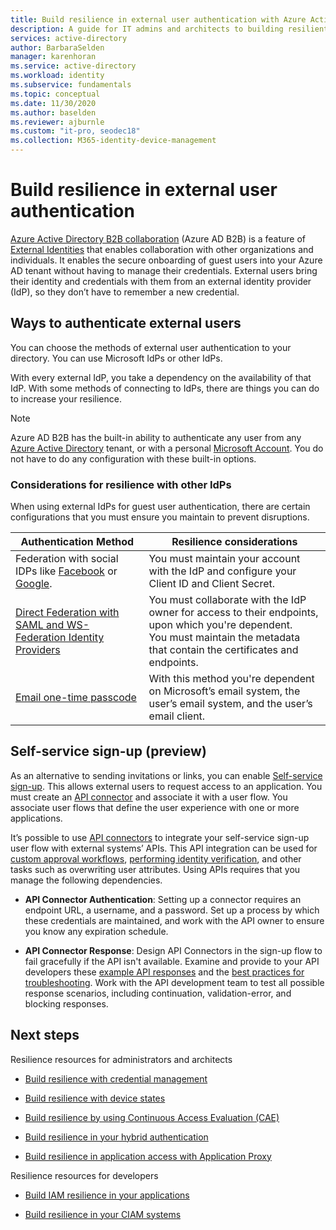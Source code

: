 ```yaml
---
title: Build resilience in external user authentication with Azure Active Directory
description: A guide for IT admins and architects to building resilient authentication for external users
services: active-directory
author: BarbaraSelden
manager: karenhoran
ms.service: active-directory
ms.workload: identity
ms.subservice: fundamentals
ms.topic: conceptual
ms.date: 11/30/2020
ms.author: baselden
ms.reviewer: ajburnle
ms.custom: "it-pro, seodec18"
ms.collection: M365-identity-device-management
---
```


# Build resilience in external user authentication

[Azure Active Directory B2B collaboration](../external-identities/what-is-b2b.md) (Azure AD B2B) is a feature of [External Identities](../external-identities/external-collaboration-settings-configure.md) that enables collaboration with other organizations and individuals. It enables the secure onboarding of guest users into your Azure AD tenant without having to manage their credentials. External users bring their identity and credentials with them from an external identity provider (IdP), so they don’t have to remember a new credential. 

## Ways to authenticate external users

You can choose the methods of external user authentication to your directory. You can use Microsoft IdPs or other IdPs.

With every external IdP, you take a dependency on the availability of that IdP. With some methods of connecting to IdPs, there are things you can do to increase your resilience.

> [!NOTE] 
> Azure AD B2B has the built-in ability to authenticate any user from any [Azure Active Directory](../index.yml) tenant, or with a personal [Microsoft Account](https://account.microsoft.com/account). You do not have to do any configuration with these built-in options.

### Considerations for resilience with other IdPs

When using external IdPs for guest user authentication, there are certain configurations that you must ensure you maintain to prevent disruptions.

| Authentication Method| Resilience considerations |
| - | - |
| Federation with social IDPs like [Facebook](../external-identities/facebook-federation.md) or [Google](../external-identities/google-federation.md).| You must maintain your account with the IdP and configure your Client ID and Client Secret. |
| [Direct Federation with SAML and WS-Federation Identity Providers](../external-identities/direct-federation.md)| You must collaborate with the IdP owner for access to their endpoints, upon which you're dependent. <br>You must maintain the metadata that contain the certificates and endpoints. |
| [Email one-time passcode](../external-identities/one-time-passcode.md)| With this method you're dependent on Microsoft’s email system, the user’s email system, and the user’s email client. |


 

## Self-service sign-up (preview)

As an alternative to sending invitations or links, you can enable [Self-service sign-up](../external-identities/self-service-sign-up-overview.md).  This allows external users to request access to an application. You must create an [API connector](../external-identities/self-service-sign-up-add-api-connector.md) and associate it with a user flow. You associate user flows that define the user experience with one or more applications. 

It’s possible to use [API connectors](../external-identities/api-connectors-overview.md) to integrate your self-service sign-up user flow with external systems’ APIs. This API integration can be used for [custom approval workflows](../external-identities/self-service-sign-up-add-approvals.md), [performing identity verification](../external-identities/code-samples-self-service-sign-up.md), and other tasks such as overwriting user attributes. Using APIs requires that you manage the following dependencies.

* **API Connector Authentication**: Setting up a connector requires an endpoint URL, a username, and a password. Set up a process by which these credentials are maintained, and work with the API owner to ensure you know any expiration schedule.

* **API Connector Response**: Design API Connectors in the sign-up flow to fail gracefully if the API isn't available. Examine and provide to your API developers these [example API responses](../external-identities/self-service-sign-up-add-api-connector.md) and the [best practices for troubleshooting](../external-identities/self-service-sign-up-add-api-connector.md). Work with the API development team to test all possible response scenarios, including continuation, validation-error, and blocking responses. 

## Next steps
Resilience resources for administrators and architects
 
* [Build resilience with credential management](resilience-in-credentials.md)

* [Build resilience with device states](resilience-with-device-states.md)

* [Build resilience by using Continuous Access Evaluation (CAE)](resilience-with-continuous-access-evaluation.md)

* [Build resilience in your hybrid authentication](resilience-in-hybrid.md)

* [Build resilience in application access with Application Proxy](resilience-on-premises-access.md)

Resilience resources for developers

* [Build IAM resilience in your applications](resilience-app-development-overview.md)

* [Build resilience in your CIAM systems](resilience-b2c.md)
